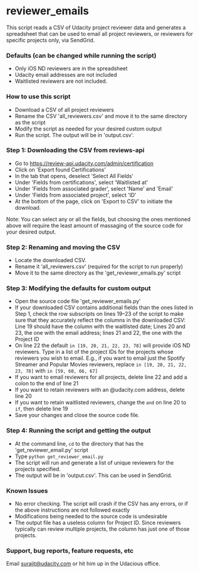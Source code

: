 # reviewer_emails

This script reads a CSV of Udacity project reviewer data and generates a spreadsheet that can be used to email all project reviewers, or reviewers for specific projects only, via SendGrid.

### Defaults (can be changed while running the script)
* Only iOS ND reviewers are in the spreadsheet
* Udacity email addresses are not included
* Waitlisted reviewers are not included.

### How to use this script
* Download a CSV of all project reviewers
* Rename the CSV 'all_reviewers.csv' and move it to the same directory as the script
* Modify the script as needed for your desired custom output
* Run the script. The output will be in 'output.csv'.

### Step 1: Downloading the CSV from reviews-api
* Go to https://review-api.udacity.com/admin/certification
* Click on 'Export found Certifications'
* In the tab that opens, deselect 'Select All Fields'
* Under 'Fields from certifications', select 'Waitlisted at'
* Under 'Fields from associated grader', select 'Name' and 'Email'
* Under 'Fields from associated project', select 'ID'
* At the bottom of the page, click on 'Export to CSV' to initiate the download.

Note: You can select any or all the fields, but choosing the ones mentioned above will require the least amount of massaging of the source code for your desired output. 

### Step 2: Renaming and moving the CSV
* Locate the downloaded CSV.
* Rename it 'all_reviewers.csv' (required for the script to run properly)
* Move it to the same directory as the 'get\_reviewer\_emails.py' script

### Step 3: Modifying the defaults for custom output
* Open the source code file 'get\_reviewer\_emails.py'
* If your downloaded CSV contains additional fields than the ones listed in Step 1, check the row subscripts on lines 19–23 of the script to make sure that they accurately reflect the columns in the downloaded CSV: Line 19 should have the column with the waitlisted date; Lines 20 and 23, the one with the email address; lines 21 and 22, the one with the Project ID
* On line 22 the default `in [19, 20, 21, 22, 23, 78]` will provide iOS ND reviewers. Type in a list of the project IDs for the projects whose reviewers you wish to email. E.g., if you want to email just the Spotify Streamer and Popular Movies reviewers, replace `in [19, 20, 21, 22, 23, 78]` with `in [59, 60, 66, 67]`
* If you want to email reviewers for all projects, delete line 22 and add a colon to the end of line 21
* If you want to retain reviewers with an @udacity.com address, delete line 20
* If you want to retain waitlisted reviewers, change the `and` on line 20 to `if`, then delete line 19
* Save your changes and close the source code file. 

### Step 4: Running the script and getting the output
* At the command line, `cd` to the directory that has the 'get\_reviewer\_email.py' script
* Type `python get_reviewer_email.py`
* The script will run and generate a list of unique reviewers for the projects specified.
* The output will be in 'output.csv'. This can be used in SendGrid.

### Known Issues
* No error checking. The script will crash if the CSV has any errors, or if the above instructions are not followed exactly
* Modifications being needed to the source code is undesirable
* The output file has a useless column for Project ID. Since reviewers typically can review multiple projects, the column has just one of those projects. 

### Support, bug reports, feature requests, etc
Email surajit@udacity.com or hit him up in the Udacious office.